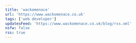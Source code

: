 ```yaml
---
title: 'wackomenace'
url: 'https://www.wackomenace.co.uk'
tags: ['web developer']
updatesFeed: 'https://www.wackomenace.co.uk/blog/rss.xml'
nsfw: false
rss: true
---
```

